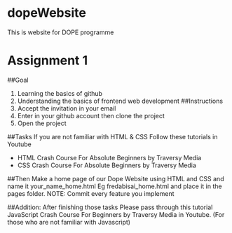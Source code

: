 # dopeWebsite
This is website for DOPE programme
# Assignment 1
##Goal
1. Learning the basics of github
2. Understanding the basics of frontend web development
##Instructions
1. Accept the invitation in your email
2. Enter in your github account then clone the project
3. Open the project

##Tasks
If you are not familiar with HTML & CSS
Follow these tutorials in Youtube
- HTML Crash Course For Absolute Beginners by Traversy Media
- CSS Crash Course For Absolute Beginners by Traversy Media

##Then
Make a home page of our Dope Website using HTML and CSS and name it
your_name_home.html
 Eg fredabisai_home.html and place it in the pages folder.
NOTE: Commit every feature you implement

##Addition:
After finishing those tasks
Please pass through this tutorial JavaScript Crash Course For Beginners by Traversy
Media in Youtube.
(For those who are not familiar with Javascript)

